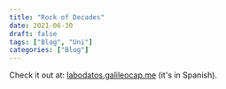 ```yaml
---
title: "Rock of Decades"
date: 2021-06-30
draft: false
tags: ["Blog", "Uni"]
categories: ["Blog"]
---
```


<!-- TODO: Describe -->
Check it out at: [labodatos.galileocap.me](https://labodatos.galileocap.me) (it's in Spanish).

